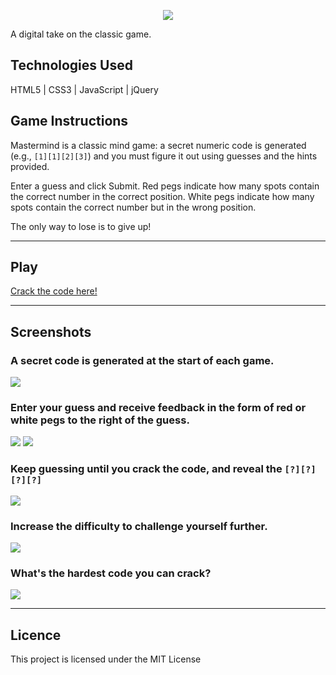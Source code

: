<a href="https://mikefeldberg.github.io/mastermind">
    <p align="center">
        <img align="center" src="https://imgur.com/SjV8bzO.jpg">
    </p>
</a>

A digital take on the classic game.

## Technologies Used

HTML5 | CSS3 | JavaScript | jQuery

## Game Instructions

Mastermind is a classic mind game: a secret numeric code is generated (e.g., `[1][1][2][3]`) and you must figure it out using guesses and the hints provided.

Enter a guess and click Submit. Red pegs indicate how many spots contain the correct number in the correct position. White pegs indicate how many spots contain the correct number but in the wrong position.

The only way to lose is to give up!

---

## Play

[Crack the code here!](https://mikefeldberg.github.io/mastermind)

---

## Screenshots

### A secret code is generated at the start of each game. 

![](https://i.imgur.com/o9VYOFJm.png)

### Enter your guess and receive feedback in the form of red or white pegs to the right of the guess.

![](https://i.imgur.com/wfeewSWm.png)
![](https://i.imgur.com/7xBlZ3Um.png)

### Keep guessing until you crack the code, and reveal the `[?][?][?][?]`

![](https://i.imgur.com/ZKeACgym.png)

### Increase the difficulty to challenge yourself further.

![](https://i.imgur.com/ktJTwcnm.png)

### What's the hardest code you can crack?

![](https://i.imgur.com/SEtMsufm.png)

---

## Licence

This project is licensed under the MIT License
